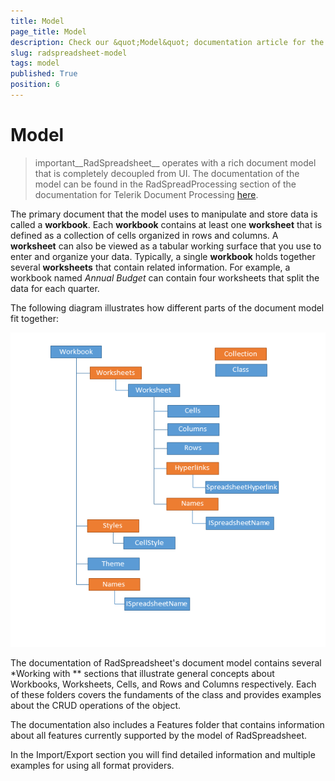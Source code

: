 ```yaml
---
title: Model
page_title: Model
description: Check our &quot;Model&quot; documentation article for the RadSpreadsheet WPF control.
slug: radspreadsheet-model
tags: model
published: True
position: 6
---
```


# Model



>important__RadSpreadsheet__ operates with a rich document model that is completely decoupled from UI. The documentation of the model can be found in the RadSpreadProcessing section of the documentation for Telerik Document Processing [here](https://docs.telerik.com/devtools/document-processing/libraries/radspreadprocessing/overview).
        

The primary document that the model uses to manipulate and store data is called a __workbook__. Each __workbook__ contains at least one __worksheet__ that is defined as a collection of cells organized in rows and columns. A __worksheet__ can also be viewed as a tabular working surface that you use to enter and organize your data. Typically, a single __workbook__ holds together several __worksheets__ that contain related information. For example, a workbook named *Annual Budget* can contain four worksheets that split the data for each quarter.
      

The following diagram illustrates how different parts of the document model fit together:

![Rad Spreadsheet Model 02](images/RadSpreadsheet_Model_02.png)

The documentation of RadSpreadsheet's document model contains several *Working with ** sections that illustrate general concepts about Workbooks, Worksheets, Cells, and Rows and Columns respectively. Each of these folders covers the fundaments of the class and provides examples about the CRUD operations of the object.
      

The documentation also includes a Features folder that contains information about all features currently supported by the model of RadSpreadsheet.
      

In the Import/Export section you will find detailed information and multiple examples for using all format providers.
      
